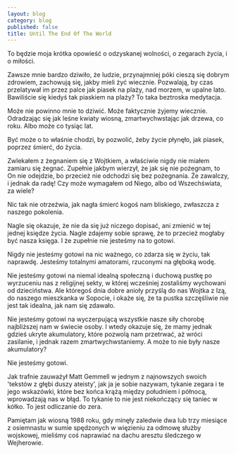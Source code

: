 ```yaml
---
layout: blog
category: blog
published: false
title: Until The End Of The World
---
```


To będzie moja krótka opowieść o odzyskanej wolności, o zegarach życia, i o miłości.

Zawsze mnie bardzo dziwiło, że ludzie, przynajmniej póki cieszą się dobrym zdrowiem, zachowują się, jakby mieli żyć wiecznie. Pozwalają, by czas przelatywał im przez palce jak piasek na plaży, nad morzem, w upalne lato. Bawiliście się kiedyś tak piaskiem na plaży? To taka beztroska medytacja.

Może nie powinno mnie to dziwić. Może faktycznie żyjemy wiecznie. Odradzając się jak leśne kwiaty wiosną, zmartwychwstając jak drzewa, co roku. Albo może co tysiąc lat.

Być może o to właśnie chodzi, by pozwolić, żeby życie płynęło, jak piasek, poprzez śmierć, do życia.

Zwlekałem z żegnaniem się z Wojtkiem, a właściwie nigdy nie miałem zamiaru się żegnać. Zupełnie jakbym wierzył, że jak się nie pożegnam, to On nie odejdzie, bo przecież nie odchodzi się bez pożegnania. Że zawalczy, i jednak da radę! Czy może wymagałem od Niego, albo od Wszechświata, za wiele?

Nic tak nie otrzeźwia, jak nagła śmierć kogoś nam bliskiego, zwłaszcza z naszego pokolenia.

Nagle się okazuje, że nie da się już niczego dopisać, ani zmienić w tej jednej księdze życia. Nagle zdajemy sobie sprawę, że to przecież mogłaby być nasza księga. I że zupełnie nie jesteśmy na to gotowi.

Nigdy nie jesteśmy gotowi na nic ważnego, co zdarza się w życiu, tak naprawdę. Jesteśmy totalnymi amatorami, rzuconymi na głęboką wodę.

Nie jesteśmy gotowi na niemal idealną społeczną i duchową pustkę po wyrzuceniu nas z religijnej sekty, w której wcześniej zostaliśmy wychowani od dzieciństwa. Ale któregoś dnia dobre anioły przyślą do nas Wojtka z Izą, do naszego mieszkanka w Sopocie, i okaże się, że ta pustka szczęśliwie nie jest tak idealna, jak nam się zdawało.

Nie jesteśmy gotowi na wyczerpującą wszystkie nasze siły chorobę najbliższej nam w świecie osoby. I wtedy okazuje się, że mamy jednak gdzieś ukryte akumulatory, które pozwolą nam przetrwać, aż wróci zasilanie, i jednak razem zmartwychwstaniemy. A może to nie były nasze akumulatory?

Nie jesteśmy gotowi.

Jak trafnie zauważył Matt Gemmell w jednym z najnowszych swoich 'tekstów z głębi duszy ateisty', jak ja je sobie nazywam, tykanie zegara i te jego wskazówki, które bez końca krążą między południem i północą, wprowadzają nas w błąd. To tykanie to nie jest niekończący się taniec w kółko. To jest odliczanie do zera.

Pamiętam jak wiosną 1988 roku, gdy minęły zaledwie dwa lub trzy miesiące z osiemnastu w sumie spędzonych w więzieniu za odmowę służby wojskowej, mieliśmy coś naprawiać na dachu aresztu śledczego w Wejherowie.